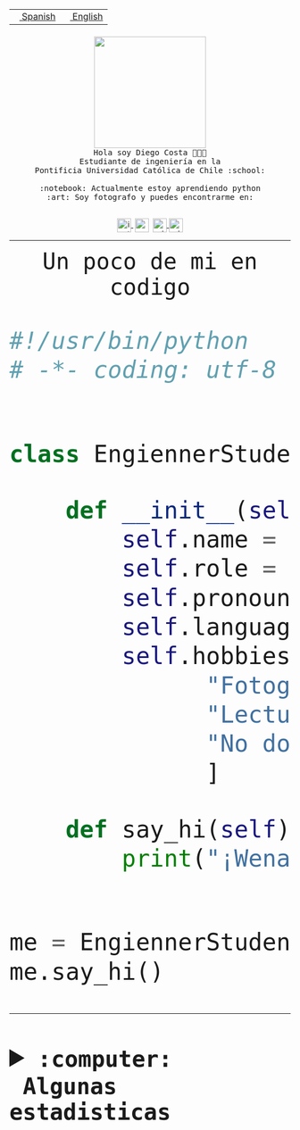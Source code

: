 <table border="0"  align="right">
 <tr><td><a href="README.md"><img src="https://upload.wikimedia.org/wikipedia/commons/thumb/8/89/Bandera_de_Espa%C3%B1a.svg/1200px-Bandera_de_Espa%C3%B1a.svg.png" height="10"> Spanish</a></td>
 <td><a href="README.en.md"><img src="https://upload.wikimedia.org/wikipedia/commons/a/a4/Flag_of_the_United_States.svg" height="10"> English</a></td></tr>
</table><br><br><br>


<p align="center">
  <img src="https://github.com/diegocostares/diegocostares/blob/main/Images/aaa2.gif?raw=true" height="200px">
  <br><samp>
    Hola soy Diego Costa 👨🏻‍💻<br>
    Estudiante de ingeniería en la <br>
    Pontificia Universidad Católica de Chile :school:<br>
  <br>
    :notebook: Actualmente estoy aprendiendo python <br>
    :art: Soy fotografo y puedes encontrarme en: <br>
  <br></samp>
  
</p>

<p align="center">
   <a href="https://instagram.com/diegocosta_no" target="blank">
    <img 
    align="center" src="https://cdn.jsdelivr.net/npm/simple-icons@3.0.1/icons/instagram.svg" alt="instagram" height="25px" width="25px" />
  </a>
  <a style="border: 3px solid; color: white;"href="https://t.me/diegocosta_no" target="blank">
  <img
  align="center" alt="Telegram" width="25px" src="https://icons-for-free.com/iconfiles/png/512/Telegram-1324888767380505522.png" />
</a>
<a href="https://api.whatsapp.com/send?phone=56971897835&text=Hola!" target="blank">
  <img
  align="center" alt="wtsp" width="25px" src="https://img.icons8.com/pastel-glyph/2x/whatsapp--v2.png" />
</a>
<a href="https://www.linkedin.com/in/diego-costa-786249213/" target="blank">
  <img
  align="center" alt="wtsp" width="25px" src="https://img.icons8.com/metro/452/linkedin.png" />
</a>

  </a>
</p>

---


<p align="center"><font size="25"><samp>Un poco de mi en codigo</samp></front></p>


```python
#!/usr/bin/python
# -*- coding: utf-8 -*-


class EngiennerStudent:

    def __init__(self):
        self.name = "Diego Costa"
        self.role = "Estudiante"
        self.pronouns = "he/him"
        self.language_spoken = ["es_CL", "en_US"]
        self.hobbies = [
              "Fotografia",
              "Lectura",
              "No dormir",
              ]

    def say_hi(self):
        print("¡Wena mundo!")


me = EngiennerStudent()
me.say_hi()
```
---
<details>
  <summary><b><samp>:computer: &nbsp;Algunas estadisticas</samp></b></summary>
  <br/></p>

<!--START_SECTION:waka-->
![Code Time](http://img.shields.io/badge/Code%20Time-774%20hrs%2040%20mins-blue)

**Soy diurno 🐤** 

```text
🌞 Mañana                 0 commits           ░░░░░░░░░░░░░░░░░░░░░░░░░   00.00 % 
🌆 Día                    0 commits           ░░░░░░░░░░░░░░░░░░░░░░░░░   00.00 % 
🌃 Tarde                  0 commits           ░░░░░░░░░░░░░░░░░░░░░░░░░   00.00 % 
🌙 Noche                  0 commits           ░░░░░░░░░░░░░░░░░░░░░░░░░   00.00 % 
```
📅 **Soy más productivo los Lunes** 

```text
Lunes                    0 commits           ░░░░░░░░░░░░░░░░░░░░░░░░░   00.00 % 
Martes                   0 commits           ░░░░░░░░░░░░░░░░░░░░░░░░░   00.00 % 
Miércoles                0 commits           ░░░░░░░░░░░░░░░░░░░░░░░░░   00.00 % 
Jueves                   0 commits           ░░░░░░░░░░░░░░░░░░░░░░░░░   00.00 % 
Viernes                  0 commits           ░░░░░░░░░░░░░░░░░░░░░░░░░   00.00 % 
Sábado                   0 commits           ░░░░░░░░░░░░░░░░░░░░░░░░░   00.00 % 
Domingo                  0 commits           ░░░░░░░░░░░░░░░░░░░░░░░░░   00.00 % 
```


📊 **Esta semana me dediqué a** 

```text
🐱‍💻 Proyectos: 
TempLex                  31 mins             █████████████████████████   100.00 % 
```


 Last Updated on 18/03/2023 04:23:39 UTC
<!--END_SECTION:waka-->
  
  

<p align="center"> <img src="https://github-readme-stats.vercel.app/api?username=diegocostares&show_icons=true&theme=ayu-mirage" alt="abhisheknaiidu" /></p>
 
</details>
